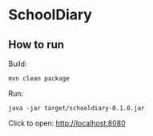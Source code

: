 # SchoolDiary

## How to run

Build:
```
mvn clean package
```

Run:
```
java -jar target/schooldiary-0.1.0.jar
```

Click to open: [http://localhost:8080](http://localhost:8080)

